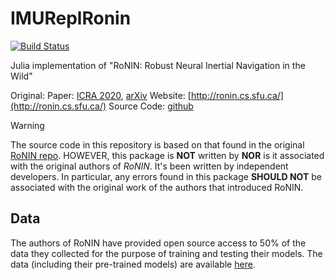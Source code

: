 # IMUReplRonin

[![Build Status](https://github.com/imu-dev/IMUReplRonin.jl/actions/workflows/CI.yml/badge.svg?branch=main)](https://github.com/imu-dev/IMUReplRonin.jl/actions/workflows/CI.yml?query=branch%3Amain)

Julia implementation of "RoNIN: Robust Neural Inertial Navigation in the Wild"

Original:
Paper: [ICRA 2020](https://ieeexplore.ieee.org/abstract/document/9196860), [arXiv](https://arxiv.org/abs/1905.12853)
Website: [http://ronin.cs.sfu.ca/](http://ronin.cs.sfu.ca/)
Source Code: [github](https://github.com/Sachini/ronin)

> [!WARNING]  
> The source code in this repository is based on that found in the original [RoNIN repo](https://github.com/Sachini/ronin). HOWEVER, this package is **NOT** written by **NOR** is it associated with the original authors of _RoNIN_. It's been written by independent developers. In particular, any errors found in this package **SHOULD NOT** be associated with the original work of the authors that introduced RoNIN.

## Data

The authors of RoNIN have provided open source access to 50% of the data they collected for the purpose of training and testing their models. The data (including their pre-trained models) are available [here](https://ronin.cs.sfu.ca/).
